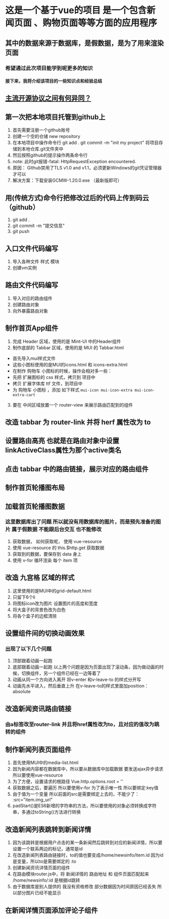 # 这是一个基于vue的项目 是一个包含新闻页面 、购物页面等等方面的应用程序
## 其中的数据来源于数据库，是假数据，是为了用来渲染页面
### 希望通过此次项目能学到呢更多的知识
#### 接下来，我将介绍该项目的一些知识点和经验总结

## [主流开源协议之间有何异同？](https://www.zhihu.com/question/19568896)

## 第一次把本地项目托管到github上
1. 首先需要注册一个github账号
2. 创建一个空的仓储 new repository 
3. 在本地项目中操作命令行 git add .    git commit -m "init my project" 将项目存储到本地仓库.git文件夹中
4. 然后按照github的提示操作两条命令行
5. note: 此时git报错-fatal: HttpRequestException encountered.
6. 原因： Github禁用了TLS v1.0 and v1.1，必须更新Windows的git凭证管理器才可以 
7. 解决方案：下载安装GCMW-1.20.0.exe （最新版即可）

## 用(传统方式)命令行把修改过后的代码上传到码云（github）
1. git add .
2. git commit -m "提交信息"
3. git push
## 入口文件代码编写
1. 导入各种文件 样式 模块
2. 创建vm实例
## 路由文件代码编写 
1. 导入对应的路由组件
2. 创建路由对象
3. 向外暴露路由对象
## 制作首页App组件
1. 完成 Header 区域，使用的是 Mint-UI 中的Header组件
2. 制作底部的 Tabbar 区域，使用的是 MUI 的 Tabbar.html 
 + 首先导入mui样式文件
 + 这些小图标使用的是MUI的icons.html 和 icons-extra.html
 + 在制作 购物车 小图标的时候，操作会相对多一些：
 + 先把 扩展图标的 css 样式，拷贝到 项目中
 + 拷贝 扩展字体库 ttf 文件，到项目中
 + 为 购物车 小图标 ，添加 如下样式 `mui-icon mui-icon-extra mui-icon-extra-cart` 
3. 要在 中间区域放置一个 router-view 来展示路由匹配到的组件

## 改造 tabbar 为 router-link 并将 herf 属性改为 to 

## 设置路由高亮 也就是在路由对象中设置linkActiveClass属性为那个active类名

## 点击 tabbar 中的路由链接，展示对应的路由组件

## 制作首页轮播图布局

## 加载首页轮播图数据
 ### 这里数据库出了问题 所以就没有用数据库的图片，而是预先准备的图片 属于假数据 不能跟后台交互 也不能修改
1. 获取数据， 如何获取呢， 使用 vue-resource
2. 使用 vue-resource 的 this.$http.get 获取数据
3. 获取到的数据，要保存到 data 身上
4. 使用 v-for 循环渲染 每个 item 项

## 改造 九宫格 区域的样式
 1. 这里使用的是MUI中的grid-default.html
 2. 只留下6个li
 3. 将图标icon改为图片 设置图片的高度和宽度
 4. 将大盒子的背景色改为白色
 5. 将各个盒子的边框清除
## 设置组件间的切换动画效果
### 出现了以下几个问题
1. 顶部跟着动画一起跑
2. 底部跟着动画一起跑 以上两个问题是因为页面出现了滚动条，因为做动画的时候，切换组件，另一个组件已经在一边等着了
3. 动画从同一个方向进入离开 将v-enter 和v-leave-to 的样式分开写
4. 动画先水平进入，然后垂直上升 在v-leave-to的样式里面加position： absolute
## 改造新闻资讯路由链接
### 由a标签改至router-link 并且将href属性改为to，且对应的值改为跳转的组件
## 制作新闻列表页面组件
1. 首先使用MUI中的media-list.html
2. 因为新闻内容都在数据库中，所以要从数据库中加载数据 要发送ajax异步请求 所以要使用vue-resource
3. 为了方便，设置请求的根路径 Vue.http.options.root = ''
4. 获取数据之后，要遍历 所以要使用v-for 为了表示唯一性 所以要绑定:key值
5. 由于值为一个变量 所以前面的src是需要绑定上去的，不能少了：    :src="item.img_url"
6. padStart()是ES6新增的字符串的方法，所以要使用的对象必须转换成字符串，多通过toString()方法进行转换
## 改造新闻列表跳转到新闻详情
1. 因为该跳转是根据用户点击的某一条新闻然后跳转到对应的新闻详情，所以要设置一个联系两边的标记，通常是id
2. 在改造新闻列表路由链接时，to的值也要变成/home/newsinfo/item.id 因为id是变量，所以to是需要绑定的 :to
3. 创建新闻资讯详情页面的组件
4. 在路由模块router.js中，将 新闻详情的 路由地址 和 组件页面匹配起来  /home/newsinfo/:id 是根据id跳转
5. 由于数据库是别人提供的 我没有资格修改 部分数据因为时间原因已经丢失 所以部分图片已经不能显示
## 在新闻详情页面添加评论子组件 